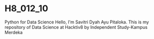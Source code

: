 # H8_012_10
Python for Data Science
Hello, I'm Savitri Dyah Ayu Pitaloka. This is my repository of Data Science at Hacktiv8 by Independent Study-Kampus Merdeka
